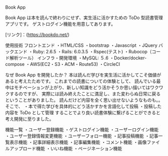 Book App

Book App は本を読んで終わりにせず、実生活に活かすための ToDo 型読書管理アプリです。
ゲストログイン機能を用意してあります。

[リンク]：(https://bookdo.net/)

使用技術
フロントエンド
・HTML/CSS
・bootstrap
・Javascript
・JQuery
バックエンド
・Ruby: 2.6.5
・Rails: 6.0.3.5
・Rspec(テスト)
・Rubocop（コード解析ツール）
インフラ・開発環境
・MySQL: ５.6
・Docker/docker-compose
・AWS(EC2・S3・ACM・Route53)
・CircleCI

なぜ Book App を開発したか？
本は読んだ学びを実生活に活かしてこそ価値があると考えたためです。
これまでの読書についての体験として、
読んでいる最中はモチベーションが上がり、新しい知識をどう活かそうか思い描いてはワクワクするのですが、
実際には読み終えたことに満足し、また変わらぬ日常に戻るということがありました。
読んだけど内容を全く思い出せないようなものも。。
そこで、
・本で得た学びを具体的にどう活かすかを言語化して投稿
・投稿した内容を ToDo として管理
することでより良い読書体験に繋げることができると考え開発に至りました。

機能一覧
・ユーザー登録機能
・ゲストログイン機能
・ユーザーログイン機能
・ユーザー登録情報変更機能
・ユーザーフォロー機能
・記事投稿機能
・記事一覧表示機能
・記事詳細表示機能
・記事編集機能
・コメント機能
・画像ファイルアップロード機能
・いいね機能
・ページネーション機能
